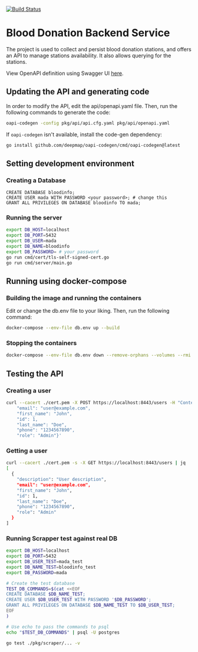 [![Build Status](https://github.com/il-blood-donation-info/blood-donation-backend/actions/workflows/on_push.yml/badge.svg)](https://github.com/il-blood-donation-info/blood-donation-backend/actions/workflows/on_push.yml)

# Blood Donation Backend Service
The project is used to collect and persist blood donation stations, and offers an API to manage stations availability.
It also allows querying for the stations.

View OpenAPI definition using Swagger UI [here](https://generator.swagger.io/?url=https://raw.githubusercontent.com/il-blood-donation-info/blood-donation-backend/main/pkg/api/openapi.yaml#/).

## Updating the API and generating code
In order to modify the API, edit the api/openapi.yaml file. Then, run the following commands to generate the code:
```bash
oapi-codegen -config pkg/api/api.cfg.yaml pkg/api/openapi.yaml
```

If `oapi-codegen` isn't available, install the code-gen dependency:
```bash
go install github.com/deepmap/oapi-codegen/cmd/oapi-codegen@latest
```

## Setting development environment

### Creating a Database
```postgresql
CREATE DATABASE bloodinfo;
CREATE USER mada WITH PASSWORD <your password>; # change this
GRANT ALL PRIVILEGES ON DATABASE bloodinfo TO mada;
```

### Running the server
```bash
export DB_HOST=localhost
export DB_PORT=5432
export DB_USER=mada
export DB_NAME=bloodinfo
export DB_PASSWORD= # your password
go run cmd/cert/tls-self-signed-cert.go
go run cmd/server/main.go
```

## Running using docker-compose

### Building the image and running the containers
Edit or change the db.env file to your liking. Then, run the following command:

```bash
docker-compose --env-file db.env up --build
```
### Stopping the containers
```bash
docker-compose --env-file db.env down --remove-orphans --volumes --rmi local
```

## Testing the API

### Creating a user
```bash
curl --cacert ./cert.pem -X POST https://localhost:8443/users -H "Content-Type: application/json" -d '{"description": "User description",
    "email": "user@example.com",
    "first_name": "John",
    "id": 1,
    "last_name": "Doe",
    "phone": "1234567890",
    "role": "Admin"}'
```

### Getting a user
```bash
curl --cacert ./cert.pem -s -X GET https://localhost:8443/users | jq
[
  {
    "description": "User description",
    "email": "user@example.com",
    "first_name": "John",
    "id": 1,
    "last_name": "Doe",
    "phone": "1234567890",
    "role": "Admin"
  }
]
```

### Running Scrapper test against real DB
```bash
export DB_HOST=localhost
export DB_PORT=5432
export DB_USER_TEST=mada_test
export DB_NAME_TEST=bloodinfo_test
export DB_PASSWORD=mada

# Create the test database
TEST_DB_COMMANDS=$(cat <<EOF
CREATE DATABASE $DB_NAME_TEST;
CREATE USER $DB_USER_TEST WITH PASSWORD '$DB_PASSWORD';
GRANT ALL PRIVILEGES ON DATABASE $DB_NAME_TEST TO $DB_USER_TEST;
EOF
)

# Use echo to pass the commands to psql
echo "$TEST_DB_COMMANDS" | psql -U postgres

go test ./pkg/scraper/... -v
```
